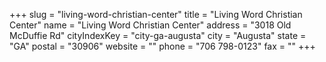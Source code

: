 +++
slug = "living-word-christian-center"
title = "Living Word Christian Center"
name = "Living Word Christian Center"
address = "3018 Old McDuffie Rd"
cityIndexKey = "city-ga-augusta"
city = "Augusta"
state = "GA"
postal = "30906"
website = ""
phone = "706 798-0123"
fax = ""
+++

